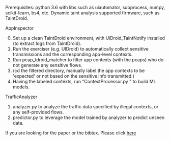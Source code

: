 Prerequisites:
python 3.6 with libs such as uiautomator, subprocess, numpy, scikit-learn, bs4, etc.
Dynamic taint analysis supported firmware, such as TaintDroid.


AppInspector

0. Set up a clean TaintDroid environment, with UiDroid_TaintNotify installed (to extract logs from TaintDroid). 
1. Run the exerciser (e.g. UIDroid) to automatically collect sensitive transmissions and the corresponding app-level contexts. 
2. Run pcap_tdroid_matcher to filter app contexts (with the pcaps) who do not generate any sensitive flows.
3. (cd the filtered directory, manually label the app contexts to be 'expected' or not based on the sensitive info transmitted.)
4. Having the labeled contexts, run "ContextProcessor.py <data dir>" to build ML models.

TrafficAnalyzer

1. analyzer.py to analyze the traffic data specified by illegal contexts, or any self-provided flows.
2. predictor.py to leverage the model trained by analyzer to predict unseen data.  

If you are looking for the paper or the bibtex. Please click [here](https://ieeexplore.ieee.org/abstract/document/7732993/)
